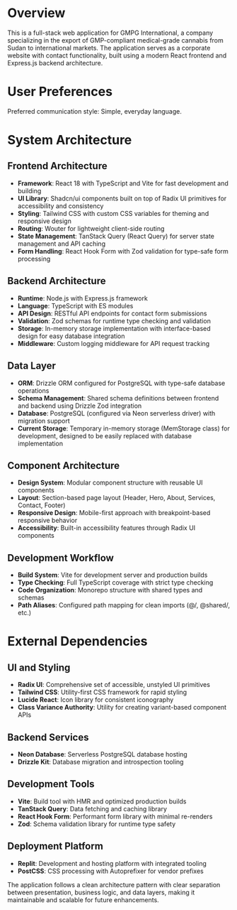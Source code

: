 # Overview

This is a full-stack web application for GMPG International, a company specializing in the export of GMP-compliant medical-grade cannabis from Sudan to international markets. The application serves as a corporate website with contact functionality, built using a modern React frontend and Express.js backend architecture.

# User Preferences

Preferred communication style: Simple, everyday language.

# System Architecture

## Frontend Architecture
- **Framework**: React 18 with TypeScript and Vite for fast development and building
- **UI Library**: Shadcn/ui components built on top of Radix UI primitives for accessibility and consistency
- **Styling**: Tailwind CSS with custom CSS variables for theming and responsive design
- **Routing**: Wouter for lightweight client-side routing
- **State Management**: TanStack Query (React Query) for server state management and API caching
- **Form Handling**: React Hook Form with Zod validation for type-safe form processing

## Backend Architecture
- **Runtime**: Node.js with Express.js framework
- **Language**: TypeScript with ES modules
- **API Design**: RESTful API endpoints for contact form submissions
- **Validation**: Zod schemas for runtime type checking and validation
- **Storage**: In-memory storage implementation with interface-based design for easy database integration
- **Middleware**: Custom logging middleware for API request tracking

## Data Layer
- **ORM**: Drizzle ORM configured for PostgreSQL with type-safe database operations
- **Schema Management**: Shared schema definitions between frontend and backend using Drizzle Zod integration
- **Database**: PostgreSQL (configured via Neon serverless driver) with migration support
- **Current Storage**: Temporary in-memory storage (MemStorage class) for development, designed to be easily replaced with database implementation

## Component Architecture
- **Design System**: Modular component structure with reusable UI components
- **Layout**: Section-based page layout (Header, Hero, About, Services, Contact, Footer)
- **Responsive Design**: Mobile-first approach with breakpoint-based responsive behavior
- **Accessibility**: Built-in accessibility features through Radix UI components

## Development Workflow
- **Build System**: Vite for development server and production builds
- **Type Checking**: Full TypeScript coverage with strict type checking
- **Code Organization**: Monorepo structure with shared types and schemas
- **Path Aliases**: Configured path mapping for clean imports (@/, @shared/, etc.)

# External Dependencies

## UI and Styling
- **Radix UI**: Comprehensive set of accessible, unstyled UI primitives
- **Tailwind CSS**: Utility-first CSS framework for rapid styling
- **Lucide React**: Icon library for consistent iconography
- **Class Variance Authority**: Utility for creating variant-based component APIs

## Backend Services
- **Neon Database**: Serverless PostgreSQL database hosting
- **Drizzle Kit**: Database migration and introspection tooling

## Development Tools
- **Vite**: Build tool with HMR and optimized production builds
- **TanStack Query**: Data fetching and caching library
- **React Hook Form**: Performant form library with minimal re-renders
- **Zod**: Schema validation library for runtime type safety

## Deployment Platform
- **Replit**: Development and hosting platform with integrated tooling
- **PostCSS**: CSS processing with Autoprefixer for vendor prefixes

The application follows a clean architecture pattern with clear separation between presentation, business logic, and data layers, making it maintainable and scalable for future enhancements.
